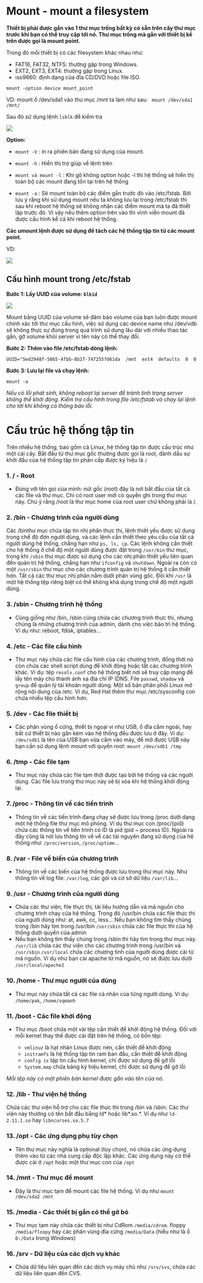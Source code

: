 
# Mount - mount a filesystem


**Thiết bị phải được gắn vào 1 thư mục trống bất kỳ có sẵn trên cây thư mục trước khi bạn có thể truy cập tới nó. Thư mục trống mà gắn với thiết bị kể trên được gọi là mount point.**

Trong đó mỗi thiết bị có các filesystem khác nhau như:

- FAT16, FAT32, NTFS:  thường gặp trong Windows.
- EXT2, EXT3, EXT4: thường gặp trong Linux.
- iso9660: định dạng của đĩa CD/DVD hoặc file ISO.

`mount -option device mount_point`

VD: mount ổ /dev/sda1 vào thư mục /mnt ta làm như sau:
` mount /dev/sda1 /mnt/`

Sau đó sử dụng lệnh `lsblk` để kiểm tra

 <img src=https://imgur.com/7a2aTsq.jpg>


**Option:**

- `mount -V` : in ra phiên bản đang sử dụng của mount.

- `mount -h` : Hiển thị trợ giúp về lệnh trên

- `mount và mount -l` : Khi gõ không option hoặc -l  thì hệ thống sẽ hiển thị toàn bộ các mount đang tồn tại trên hệ thống

- `mount -a` : Sẽ mount toàn bộ các điểm gắn trước đó vào /etc/fstab. Bởi lưu ý rằng khi sử dụng mount nếu ta không lưu lại trong /etc/fstab thì sau khi reboot hệ thống sẽ không nhận các điểm mount mà ta đã thiết lập trước đó. Vì vậy nếu thêm option trên vào thì vĩnh viễn mount đã được cấu hình kể cả khi reboot hệ thống.

**Các umount lệnh được sử dụng để tách các hệ thống tập tin từ các mount point.**


VD: 

<img src=https://imgur.com/8PVE1vu.jpg>

## Cấu hình mount trong /etc/fstab

**Bước 1: Lấy UUID của volume: `blkid`**

<img src=https://imgur.com/j72O2dX.jpg>

Mount bằng UUID của volume sẽ đảm bảo volume của bạn luôn được mount chính xác tới thư mục cấu hình, việc sử dụng các device name như /dev/vdb sẽ không thực sự đúng trong quá trình sử dụng lâu dài với nhiều thao tác gắn, gỡ volume khỏi server vì tên này có thể thay đổi.

**Bước 2: Thêm vào file /etc/fstab dòng lệnh:**

`UUID="5ed2948f-5865-4fbb-8b27-7472557d61da  /mnt  ext4  defaults  0  0`

**Bước 3: Lưu lại file và chạy lệnh:**

`mount -a`

*Nếu có lỗi phát sinh, không reboot lại server để tránh tình trạng server không thể khởi động. Kiểm tra cấu hình trong file /etc/fstab và chạy lại lệnh cho tới khi không có thông báo lỗi.*


# Cấu trúc hệ thống tập tin

Trên nhiều hệ thống, bao gồm cả Linux, hệ thống tập tin được cấu trúc như một cái cây. Bắt đầu từ thư mục gốc thường được gọi là root, đánh dấu sự khởi đầu của hệ thống tập tin phân cấp được ký hiệu là `/`

### 1. / - Root
- Đúng với tên gọi của mình: nút gốc (root) đây là nơi bắt đầu của tất cả các file và thư mục. Chỉ có root user mới có quyền ghi trong thư mục này. Chú ý rằng /root là thư mục home của root user chứ không phải là /.
### 2. /bin - Chương trình của người dùng
Các /binthư mục chứa tập tin nhị phân thực thi, lệnh thiết yếu được sử dụng trong chế độ đơn người dùng, và các lệnh cần thiết theo yêu cầu của tất cả người dùng hệ thống, chẳng hạn như `ps, ls, cp`. Các lệnh không cần thiết cho hệ thống ở chế độ một người dùng được đặt trong `/usr/bin` thư mục, trong khi `/sbin` thư mục được sử dụng cho các nhị phân thiết yếu liên quan đến quản trị hệ thống, chẳng hạn như `ifconfig` và `shutdown`. Ngoài ra còn có một `/usr/sbin` thư mục cho các chương trình quản trị hệ thống ít cần thiết hơn. Tất cả các thư mục nhị phân nằm dưới phân vùng gốc. Đôi khi `/usr` là một hệ thống tệp riêng biệt có thể không khả dụng trong chế độ một người dùng.
### 3. /sbin - Chương trình hệ thống
- Cũng giống như /bin, /sbin cũng chứa các chương trình thực thi, nhưng chúng là những chương trình của admin, dành cho việc bảo trì hệ thống. Ví dụ như: reboot, fdisk, iptables...
### 4. /etc - Các file cấu hình
- Thư mục này chứa các file cấu hình của các chương trình, đồng thời nó còn chứa các shell script dùng để khởi động hoặc tắt các chương trình khác. Ví dụ: tệp `resolv.conf` cho hệ thống biết nơi sẽ truy cập mạng để lấy tên máy chủ thành ánh xạ địa chỉ IP (DNS. File `passwd`, `shadow` và `group` để quản lý tài khoản người dùng. Một số bản phân phối Linux mở rộng nội dung của /etc. Ví dụ, Red Hat thêm thư mục /etc/sysconfig con chứa nhiều tệp cấu hình hơn.
### 5. /dev - Các file thiết bị
- Các phân vùng ổ cứng, thiết bị ngoại vi như USB, ổ đĩa cắm ngoài, hay bất cứ thiết bị nào gắn kèm vào hệ thống đều được lưu ở đây. Ví dụ: `/dev/sdb1` là tên của USB bạn vừa cắm vào máy, để mở được USB này bạn cần sử dụng lệnh mount với quyền root: `mount /dev/sdb1 /tmp`

### 6. /tmp - Các file tạm
- Thư mục này chứa các file tạm thời được tạo bởi hệ thống và các người dùng. Các file lưu trong thư mục này sẽ bị xóa khi hệ thống khởi động lại.
### 7. /proc - Thông tin về các tiến trình
- Thông tin về các tiến trình đang chạy sẽ được lưu trong /proc dưới dạng một hệ thống file thư mục mô phỏng. Ví dụ thư mục con /proc/{pid} chứa các thông tin về tiến trình có ID là pid (pid ~ process ID). Ngoài ra đây cũng là nơi lưu thông tin về về các tài nguyên đang sử dụng của hệ thống như: `/proc/version`, `/proc/uptime`...
### 8. /var - File về biến của chương trình
- Thông tin về các biến của hệ thống được lưu trong thư mục này. Như thông tin về log file: `/var/log`, các gói và cơ sở dữ liệu `/var/lib`...
### 9. /usr - Chương trình của người dùng
- Chứa các thư viện, file thực thi, tài liệu hướng dẫn và mã nguồn cho chương trình chạy của hệ thống. Trong đó /usr/bin chứa các file thực thi của người dùng như: at, awk, cc, less... Nếu bạn không tìm thấy chúng trong /bin hãy tìm trong /usr/bin
`/usr/sbin` chứa các file thực thi của hệ thống dưới quyền của admin
- Nếu bạn không tìm thấy chúng trong /sbin thì hãy tìm trong thư mục này. `/usr/lib` chứa các thư viện cho các chương trình trong /usr/bin và `/usr/sbin` `/usr/local` chứa các chương tình của người dùng được cài từ mã nguồn. Ví dụ như bạn cài apache từ mã nguồn, nó sẽ được lưu dưới `/usr/local/apache2`

### 10. /home - Thư mục người của dùng
- Thư mục này chứa tất cả các file cá nhân của từng người dùng. Ví dụ: `/home/pak`, `/home/vqmanh`
### 11. /boot - Các file khởi động
- Thư mục /boot chứa một vài tệp cần thiết để khởi động hệ thống. Đối với mỗi kernel thay thế được cài đặt trên hệ thống, có bốn tệp:

    - `vmlinuz` là hạt nhân Linux được nén, cần thiết để khởi động
    - `initramfs` là hệ thống tập tin ram ban đầu, cần thiết để khởi động
    - `config is` tập tin cấu hình kernel, chỉ được sử dụng để gỡ lỗi
    - `System.map` chứa bảng ký hiệu kernel, chỉ được sử dụng để gỡ lỗi

*Mỗi tệp này có một phiên bản kernel được gắn vào tên của nó.*
### 12. /lib - Thư viện hệ thống
Chứa các thư viện hỗ trợ cho các file thực thi trong /bin và /sbin. Các thư viện này thường có tên bắt đầu bằng ld* hoặc lib*.so.*. Ví dụ như `ld-2.11.1.so` hay `libncurses.so.5.7`
### 13. /opt - Các ứng dụng phụ tùy chọn
- Tên thư mục này nghĩa là optional (tùy chọn), nó chứa các ứng dụng thêm vào từ các nhà cung cấp độc lập khác. Các ứng dụng này có thể được cài ở `/opt` hoặc một thư mục con của `/opt`
### 14. /mnt - Thư mục để mount
- Đây là thư mục tạm để mount các file hệ thống. Ví dụ như `mount /dev/sda2 /mnt`
### 15. /media - Các thiết bị gắn có thể gỡ bỏ
- Thư mục tạm này chứa các thiết bị như CdRom `/media/cdrom`. floppy `/media/floopy` hay các phân vùng đĩa cứng `/media/Data` (hiểu như là ổ `D:/Data` trong Windows)
### 16. /srv - Dữ liệu của các dịch vụ khác
- Chứa dữ liệu liên quan đến các dịch vụ máy chủ như `/srv/svs`, chứa các dữ liệu liên quan đến CVS.


